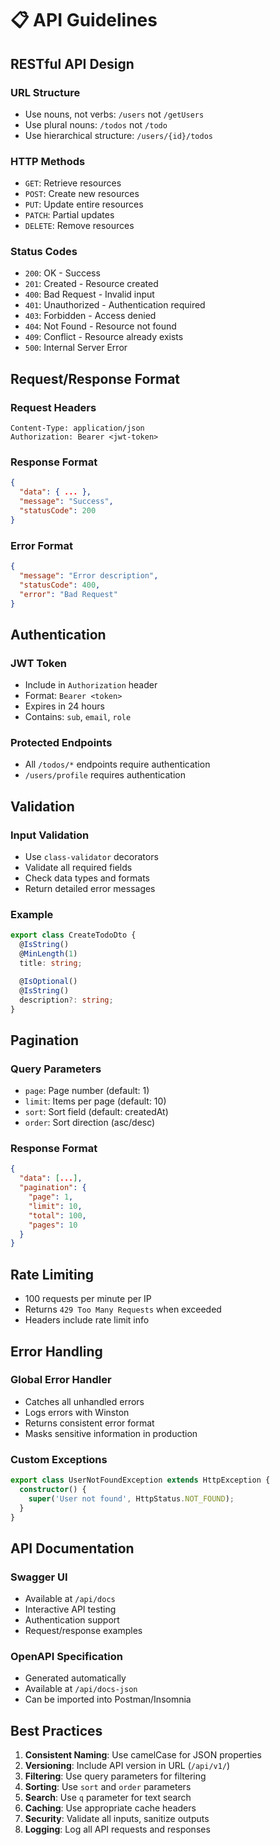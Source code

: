 # 📋 API Guidelines

## RESTful API Design

### URL Structure

- Use nouns, not verbs: `/users` not `/getUsers`
- Use plural nouns: `/todos` not `/todo`
- Use hierarchical structure: `/users/{id}/todos`

### HTTP Methods

- `GET`: Retrieve resources
- `POST`: Create new resources
- `PUT`: Update entire resources
- `PATCH`: Partial updates
- `DELETE`: Remove resources

### Status Codes

- `200`: OK - Success
- `201`: Created - Resource created
- `400`: Bad Request - Invalid input
- `401`: Unauthorized - Authentication required
- `403`: Forbidden - Access denied
- `404`: Not Found - Resource not found
- `409`: Conflict - Resource already exists
- `500`: Internal Server Error

## Request/Response Format

### Request Headers

```
Content-Type: application/json
Authorization: Bearer <jwt-token>
```

### Response Format

```json
{
  "data": { ... },
  "message": "Success",
  "statusCode": 200
}
```

### Error Format

```json
{
  "message": "Error description",
  "statusCode": 400,
  "error": "Bad Request"
}
```

## Authentication

### JWT Token

- Include in `Authorization` header
- Format: `Bearer <token>`
- Expires in 24 hours
- Contains: `sub`, `email`, `role`

### Protected Endpoints

- All `/todos/*` endpoints require authentication
- `/users/profile` requires authentication

## Validation

### Input Validation

- Use `class-validator` decorators
- Validate all required fields
- Check data types and formats
- Return detailed error messages

### Example

```typescript
export class CreateTodoDto {
  @IsString()
  @MinLength(1)
  title: string;

  @IsOptional()
  @IsString()
  description?: string;
}
```

## Pagination

### Query Parameters

- `page`: Page number (default: 1)
- `limit`: Items per page (default: 10)
- `sort`: Sort field (default: createdAt)
- `order`: Sort direction (asc/desc)

### Response Format

```json
{
  "data": [...],
  "pagination": {
    "page": 1,
    "limit": 10,
    "total": 100,
    "pages": 10
  }
}
```

## Rate Limiting

- 100 requests per minute per IP
- Returns `429 Too Many Requests` when exceeded
- Headers include rate limit info

## Error Handling

### Global Error Handler

- Catches all unhandled errors
- Logs errors with Winston
- Returns consistent error format
- Masks sensitive information in production

### Custom Exceptions

```typescript
export class UserNotFoundException extends HttpException {
  constructor() {
    super('User not found', HttpStatus.NOT_FOUND);
  }
}
```

## API Documentation

### Swagger UI

- Available at `/api/docs`
- Interactive API testing
- Authentication support
- Request/response examples

### OpenAPI Specification

- Generated automatically
- Available at `/api/docs-json`
- Can be imported into Postman/Insomnia

## Best Practices

1. **Consistent Naming**: Use camelCase for JSON properties
2. **Versioning**: Include API version in URL (`/api/v1/`)
3. **Filtering**: Use query parameters for filtering
4. **Sorting**: Use `sort` and `order` parameters
5. **Search**: Use `q` parameter for text search
6. **Caching**: Use appropriate cache headers
7. **Security**: Validate all inputs, sanitize outputs
8. **Logging**: Log all API requests and responses
